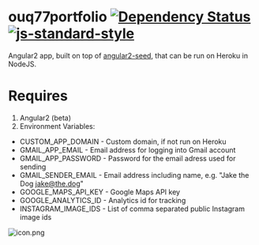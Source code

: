 ouq77portfolio [![Dependency Status](https://david-dm.org/ouq77/portfolio-web/portfolio-web-ng2-heroku.svg)](https://david-dm.org/ouq77/portfolio-web/portfolio-web-ng2-heroku) [![js-standard-style](https://img.shields.io/badge/code%20style-standard-brightgreen.svg)](http://standardjs.com/)
==============


Angular2 app, built on top of [angular2-seed](https://github.com/mgechev/angular2-seed), that can be run on Heroku in NodeJS. 

Requires
========
1. Angular2 (beta)
2. Environment Variables:
  * CUSTOM_APP_DOMAIN - Custom domain, if not run on Heroku
  * GMAIL_APP_EMAIL - Email address for logging into Gmail account
  * GMAIL_APP_PASSWORD - Password for the email adress used for sending
  * GMAIL_SENDER_EMAIL - Email address including name, e.g. "Jake the Dog <jake@the.dog>"
  * GOOGLE_MAPS_API_KEY - Google Maps API key
  * GOOGLE_ANALYTICS_ID - Analytics id for tracking
  * INSTAGRAM_IMAGE_IDS - List of comma separated public Instagram image ids


![icon.png](https://portfolio.ouq77.kiwi/assets/images/manifesticons/eightbitme-192.png)
